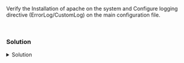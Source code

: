 Verify the Installation of apache on the system and Configure logging directive (ErrorLog/CustomLog) on the main configuration file.

<br>

### Solution

<details>
<summary> Solution </summary>
Verify the Installation of Apache on the system

```plain
systemctl status apache2
```{{exec}}
Wait few seconds if apache2 is not active or running

To view more information on Apache , run
```plain
apache2ctl -V
```{{exec}}
what information does it give ?

Check for the httpd_root and config file location
```plain
apache2ctl -V | grep -iE 'httpd_root|server_config_file'
```{{exec}}

Open Apache's main configuration file :
Make sure you are in httpd_root directory (cd httpd_root)
```plain
vi apache.conf
```{{exec}}

Add or Modify the following directives :
```plain
ErrorLog "/var/log/apache2/error_log"
CustomLog "/var/log/apache2/access_log" combined
````

Check for syntax error with apache2ctl

```plain
apache2ctl configtest
```

If the Syntax is Ok , then restart the Apache2 service

```plain
systemctl reload apache2
systemctl status apache2 --no-pager
```{{exec}}

Generate Log and verify logging
```plain
curl http://localhost
tail -5 /var/log/apache2/access_log
```{{exec}}

You can similarly generate error logs and verify it in the error_log file
</details>

